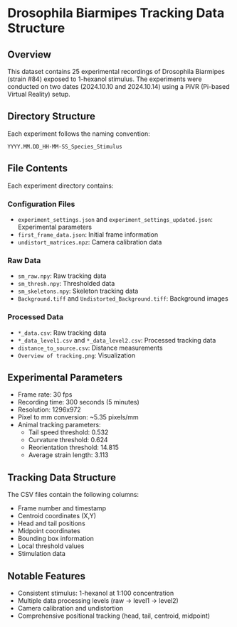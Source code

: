 # Drosophila Biarmipes Tracking Data Structure

## Overview
This dataset contains 25 experimental recordings of Drosophila Biarmipes (strain #84) exposed to 1-hexanol stimulus. The experiments were conducted on two dates (2024.10.10 and 2024.10.14) using a PiVR (Pi-based Virtual Reality) setup.

## Directory Structure
Each experiment follows the naming convention:
```
YYYY.MM.DD_HH-MM-SS_Species_Stimulus
```

## File Contents
Each experiment directory contains:

### Configuration Files
- `experiment_settings.json` and `experiment_settings_updated.json`: Experimental parameters
- `first_frame_data.json`: Initial frame information
- `undistort_matrices.npz`: Camera calibration data

### Raw Data
- `sm_raw.npy`: Raw tracking data
- `sm_thresh.npy`: Thresholded data
- `sm_skeletons.npy`: Skeleton tracking data
- `Background.tiff` and `Undistorted_Background.tiff`: Background images

### Processed Data
- `*_data.csv`: Raw tracking data
- `*_data_level1.csv` and `*_data_level2.csv`: Processed tracking data
- `distance_to_source.csv`: Distance measurements
- `Overview of tracking.png`: Visualization

## Experimental Parameters
- Frame rate: 30 fps
- Recording time: 300 seconds (5 minutes)
- Resolution: 1296x972
- Pixel to mm conversion: ~5.35 pixels/mm
- Animal tracking parameters:
  - Tail speed threshold: 0.532
  - Curvature threshold: 0.624
  - Reorientation threshold: 14.815
  - Average strain length: 3.113

## Tracking Data Structure
The CSV files contain the following columns:
- Frame number and timestamp
- Centroid coordinates (X,Y)
- Head and tail positions
- Midpoint coordinates
- Bounding box information
- Local threshold values
- Stimulation data

## Notable Features
- Consistent stimulus: 1-hexanol at 1:100 concentration
- Multiple data processing levels (raw → level1 → level2)
- Camera calibration and undistortion
- Comprehensive positional tracking (head, tail, centroid, midpoint) 